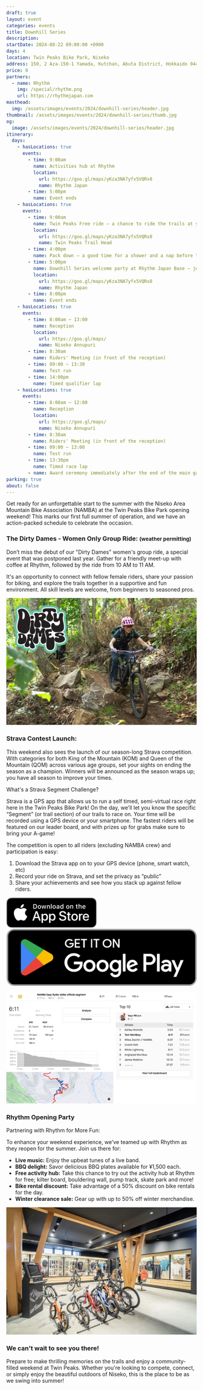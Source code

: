 ```yaml
---
draft: true
layout: event
categories: events
title: Downhill Series
description:
startDate: 2024-08-22 09:00:00 +0900
days: 4
location: Twin Peaks Bike Park, Niseko
address: 150, 2 Aza-150-1 Yamada, Kutchan, Abuta District, Hokkaido 044-0081
price: 0
partners:
  - name: Rhythm
    img: /special/rhythm.png
    url: https://rhythmjapan.com
masthead:
  img: /assets/images/events/2024/downhill-series/header.jpg
thumbnail: /assets/images/events/2024/downhill-series/thumb.jpg
og:
  image: /assets/images/events/2024/downhill-series/header.jpg
itinerary:
  days:
    - hasLocations: true
      events:
        - time: 9:00am
          name: Activities hub at Rhythm
          location:
            url: https://goo.gl/maps/yKza3NA7yfx5VQRx8
            name: Rhythm Japan
        - time: 5:00pm
          name: Event ends
    - hasLocations: true
      events:
        - time: 9:00am
          name: Twin Peaks Free ride – a chance to ride the trails at your leisure
          location:
            url: https://goo.gl/maps/yKza3NA7yfx5VQRx8
            name: Twin Peaks Trail Head
        - time: 4:00pm
          name: Pack down – a good time for a shower and a nap before the welcome party!
        - time: 5:00pm
          name: Downhill Series welcome party at Rhythm Japan Base – join us for beers and bites at the Rhythm Base!
          location:
            url: https://goo.gl/maps/yKza3NA7yfx5VQRx8
            name: Rhythm Japan
        - time: 8:00pm
          name: Event ends
    - hasLocations: true
      events:
        - time: 8:00am ~ 13:00
          name: Reception
          location:
            url: https://goo.gl/maps/
            name: Niseko Annupuri
        - time: 8:30am
          name: Riders' Meeting (in front of the reception)
        - time: 09:00 ~ 13:30
          name: Test run
        - time: 14:00pm
          name: Timed qualifier lap
    - hasLocations: true
      events:
        - time: 8:00am ~ 12:00
          name: Reception
          location:
            url: https://goo.gl/maps/
            name: Niseko Annupuri
        - time: 8:30am
          name: Riders' Meeting (in front of the reception)
        - time: 09:00 ~ 13:00
          name: Test run
        - time: 13:30pm
          name: Timed race lap
        - name: Award ceremony immediately after the end of the main game
parking: true
about: false
---
```

Get ready for an unforgettable start to the summer with the Niseko Area Mountain Bike Association (NAMBA) at the Twin Peaks Bike Park opening weekend! This marks our first full summer of operation, and we have an action-packed schedule to celebrate the occasion.

### The Dirty Dames - Women Only Group Ride: <small>(weather permitting)</small>

Don’t miss the debut of our "Dirty Dames" women's group ride, a special event that was postponed last year. Gather for a friendly meet-up with coffee at Rhythm, followed by the ride from 10 AM to 11 AM.

It's an opportunity to connect with fellow female riders, share your passion for biking, and explore the trails together in a supportive and fun environment. All skill levels are welcome, from beginners to seasoned pros.

![](/assets/images/events/2024/season-opener/dirtydames.jpg)

### Strava Contest Launch:

This weekend also sees the launch of our season-long Strava competition. With categories for both King of the Mountain (KOM) and Queen of the Mountain (QOM) across various age groups, set your sights on ending the season as a champion. Winners will be announced as the season wraps up; you have all season to improve your times.

What's a Strava Segment Challenge?

Strava is a GPS app that allows us to run a self timed, semi-virtual race right here in the Twin Peaks Bike Park! On the day, we'll let you know the specific “Segment” (or trail section) of our trails to race on. Your time will be recorded using a GPS device or your smartphone. The fastest riders will be featured on our leader board, and with prizes up for grabs make sure to bring your A-game!

The competition is open to all riders (excluding NAMBA crew) and participation is easy:

1. Download the Strava app on to your GPS device (phone, smart watch, etc)
1. Record your ride on Strava, and set the privacy as “public”
1. Share your achievements and see how you stack up against fellow riders.

<div class="download">
  <a href="https://apps.apple.com/jp/app/strava-ランニング-ライド-ハイキング/id426826309"><img src="/assets/images/apps/app-store.en.svg" /></a>
  <a href="https://play.google.com/store/apps/details?id=com.strava"><img src="/assets/images/apps/google-play.en.png" /></a>
</div>

![](/assets/images/events/2024/season-opener/strava.jpg)

### Rhythm Opening Party

Partnering with Rhythm for More Fun:

To enhance your weekend experience, we’ve teamed up with Rhythm as they reopen for the summer. Join us there for:

- <strong>Live music:</strong> Enjoy the upbeat tunes of a live band.
- <strong>BBQ delight:</strong> Savor delicious BBQ plates available for ¥1,500 each.
- <strong>Free activity hub:</strong> Take this chance to try out the activity hub at Rhythm for free; kilter board, bouldering wall, pump track, skate park and more!
- <strong>Bike rental discount:</strong> Take advantage of a 50% discount on bike rentals for the day.
- <strong>Winter clearance sale:</strong> Gear up with up to 50% off winter merchandise.

![](/assets/images/events/2024/season-opener/rhythm.jpg)

### We can't wait to see you there!

Prepare to make thrilling memories on the trails and enjoy a community-filled weekend at Twin Peaks. Whether you're looking to compete, connect, or simply enjoy the beautiful outdoors of Niseko, this is the place to be as we swing into summer!
